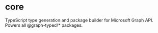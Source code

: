 # core
TypeScript type generation and package builder for Microsoft Graph API. Powers all @graph-typed/* packages.
